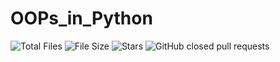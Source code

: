 # OOPs_in_Python

![Total Files](https://img.shields.io/github/directory-file-count/jge162/OOP_in_Python?color=4078c0&style=for-the-badge)
![File Size](https://img.shields.io/github/repo-size/jge162/OOP_in_Python?color=4078c0&style=for-the-badge)
![Stars](https://img.shields.io/github/stars/jge162/OOP_in_Python?color=4078c0&style=for-the-badge) 
![GitHub closed pull requests](https://img.shields.io/github/issues-pr-closed/jge162/OOP_in_Python?color=red&label=Closed%20Pull%20requests&logo=GitHub&style=for-the-badge)

